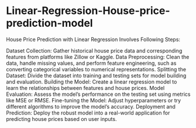 # Linear-Regression-House-price-prediction-model
House Price Prediction with Linear Regression Involves Following Steps:

Dataset Collection: Gather historical house price data and corresponding features from platforms like Zillow or Kaggle.
Data Preprocessing: Clean the data, handle missing values, and perform feature engineering, such as converting categorical variables to numerical representations.
Splitting the Dataset: Divide the dataset into training and testing sets for model building and evaluation.
Building the Model: Create a linear regression model to learn the relationships between features and house prices.
Model Evaluation: Assess the model’s performance on the testing set using metrics like MSE or RMSE.
Fine-tuning the Model: Adjust hyperparameters or try different algorithms to improve the model’s accuracy.
Deployment and Prediction: Deploy the robust model into a real-world application for predicting house prices based on user inputs.
